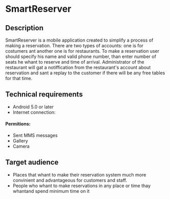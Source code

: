 # SmartReserver

## Description
SmartReserver is a mobile application created to simplify a process of making a reservation. There are two types of accounts: one is for costumers ant another one is for restaurants. To make a reservation user should specify his name and valid phone number, than enter number of seats he whant to reserve and time of arrival. Administrator of the restaurant will gat a notiffication from the restaurant's account about reservation and sant a replay to the customer if there will be any free tables for that time.

## Technical requirements
- Android 5.0 or later
- Internet connection:
#### Permitions:
- Sent MMS messages
- Gallery
- Camera
 
## Target audience
- Places that whant to make their reservation system much more convinient and advantageous for customers and staff.
- People who whant to make reservations in any place or time thay whantand spend minimum time on it
